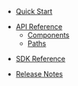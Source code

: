 * [Quick Start](/content/quick_start)
<!-- api_open -->
* [API Reference](/content/api_reference)
	* [Components](/content/api/components)
	* [Paths](/content/api/paths)
<!-- api_close -->
<!-- sdk_open -->
* [SDK Reference](/content/sdk_reference)
<!-- sdk_close -->
* [Release Notes](/content/release_notes)
